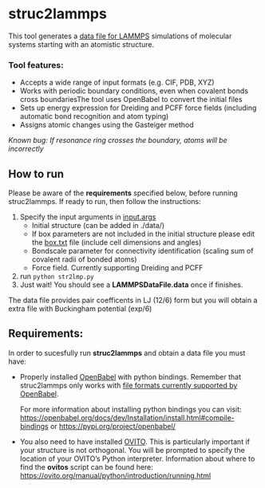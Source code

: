 # struc2lammps

This tool generates a [data file for LAMMPS](https://lammps.sandia.gov/doc/2001/data_format.html#_cch3_930958962) simulations of molecular systems starting with an atomistic structure.

### Tool features:
- Accepts a wide range of input formats (e.g. CIF, PDB, XYZ)
- Works with periodic boundary conditions, even when covalent bonds cross boundariesThe tool uses OpenBabel to convert the initial files
- Sets up energy expression for Dreiding and PCFF force fields (including automatic bond recognition and atom typing)
- Assigns atomic changes using the Gasteiger method

*Known bug: If resonance ring crosses the boundary, atoms will be incorrectly*

## How to run

Please be aware of the **requirements** specified below, before running struc2lammps. If ready to run, then follow the instructions:

1. Specify the input arguments in [input.args](./input.args)
   - Initial structure (can be added in ./data/)
   - If box parameters are not included in the initial structure please edit the [box.txt](./box.txt) file (include cell dimensions and angles)
   - Bondscale parameter for connectivity identification (scaling sum of covalent radii of bonded atoms)
   - Force field. Currently supporting Dreiding and PCFF
2. run `python str2lmp.py`
3. Just wait! You should see a **LAMMPSDataFile.data** once if finishes.

The data file provides pair coefficents in LJ (12/6) form but you will obtain a extra file with Buckingham potential (exp/6)

## Requirements:
In order to sucesfully run **struc2lammps** and obtain a data file you must have:

- Properly installed [OpenBabel](http://openbabel.org/wiki/Category:Installation) with python bindings. Remember that struc2lammps only works with [file formats currently supported by OpenBabel](http://openbabel.org/docs/current/FileFormats/Overview.html).
  
  For more information about installing python bindings you can visit: https://openbabel.org/docs/dev/Installation/install.html#compile-bindings or https://pypi.org/project/openbabel/
 
- You also need to have installed [OVITO](https://ovito.org). This is particularly important if your structure is not orthogonal. You will be prompted to specify the location of your OVITO’s Python interpreter. Information about where to find the **ovitos** script can be found here: https://ovito.org/manual/python/introduction/running.html
